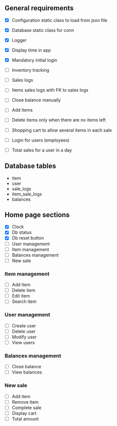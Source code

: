 ## General requirements
- [x] Configuration static class to load from json file
- [x] Database static class for conn
- [x] Logger
- [x] Display time in app
- [x] Mandatory initial login
- [ ] Inventory tracking
- [ ] Sales logs
- [ ] Items sales logs with FK to sales logs
- [ ] Close balance manually
- [ ] Add items
- [ ] Delete items only when there are no items left
- [ ] Shopping cart to allow several items in each sale
- [ ] Login for users (employees)
- [ ] Total sales for a user in a day


## Database tables
- item
- user
- sale_logs
- item_sale_logs
- balances


## Home page sections
- [x] Clock
- [x] Db status
- [x] Db reset button
- [ ] User management
- [ ] Item management
- [ ] Balances management
- [ ] New sale

### Item management
- [ ] Add item
- [ ] Delete item
- [ ] Edit item
- [ ] Search item

### User management
- [ ] Create user
- [ ] Delete user
- [ ] Modify user
- [ ] View users

### Balances management
- [ ] Close balance
- [ ] View balances

### New sale
- [ ] Add item
- [ ] Remove item
- [ ] Complete sale
- [ ] Display cart
- [ ] Total amount